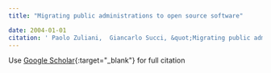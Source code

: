 ```yaml
---
title: "Migrating public administrations to open source software"

date: 2004-01-01
citation: ' Paolo Zuliani,  Giancarlo Succi, &quot;Migrating public administrations to open source software.&quot;, 2004.'
---
```

Use [Google Scholar](https://scholar.google.com/scholar?q=Migrating+public+administrations+to+open+source+software){:target="_blank"} for full citation